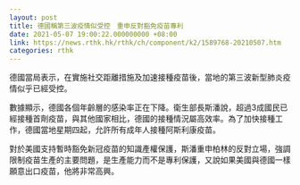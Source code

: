 ```yaml
---
layout: post
title: 德國稱第三波疫情似受控　重申反對豁免疫苗專利
date: 2021-05-07 19:00:22.000000000 +08:00
link: https://news.rthk.hk/rthk/ch/component/k2/1589768-20210507.htm
categories: rthk
---
```


德國當局表示，在實施社交距離措施及加速接種疫苗後，當地的第三波新型肺炎疫情似乎已經受控。

數據顯示，德國各個年齡層的感染率正在下降。衛生部長斯潘說，超過3成國民已經接種首劑疫苗，與其他國家相比，德國的接種情況屬高效率。為了加快接種工作，德國當地星期四起，允許所有成年人接種阿斯利康疫苗。

對於美國支持暫時豁免新冠疫苗的知識產權保護，斯潘重申柏林的反對立場，強調限制疫苗生產的主要問題，是生產能力而不是專利保護，又說如果美國與德國一樣願意出口疫苗，他將非常高興。
